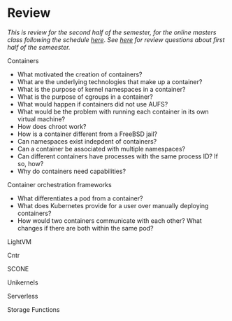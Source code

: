 Review
======

*This is review for the second half of the semester, for the online masters class following the schedule [here](https://github.com/vijay03/cs360v-f20/blob/master/schedule.md)*.
*See [here](https://github.com/vijay03/cs360v-f21/blob/main/review-questions.md) for review questions about first half of the semeester.*

Containers
- What motivated the creation of containers?
- What are the underlying technologies that make up a container?
- What is the purpose of kernel namespaces in a container? 
- What is the purpose of cgroups in a container? 
- What would happen if containers did not use AUFS? 
- What would be the problem with running each container in its own virtual machine?
- How does chroot work?
- How is a container different from a FreeBSD jail?
- Can namespaces exist indepdent of containers? 
- Can a container be associated with multiple namespaces?
- Can different containers have processes with the same process ID? If so, how?
- Why do containers need capabilities? 

Container orchestration frameworks
- What differentiates a pod from a container?
- What does Kubernetes provide for a user over manually deploying containers?
- How would two containers communicate with each other? What changes if there are both within the same pod? 

LightVM

Cntr

SCONE

Unikernels

Serverless

Storage Functions



